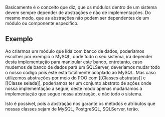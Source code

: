 
Basicamente é o conceito que diz, que os módulos dentro de um sistema devem sempre depender de abstrações e não de implementações. Do mesmo modo, que as abstrações não podem ser dependentes de um módulo ou componente especifico.

## Exemplo

Ao criarmos um módulo que lida com banco de dados, poderíamos escolher por exemplo o MySQL, onde todo o seu sistema, irá depender desta implementação para manipular este banco, entretanto, caso mudemos de banco de dados para um SQLServer, deveríamos mudar todo o nosso código pois este esta totalmente acoplado ao MySQL. Mas caso utilizemos abstrações por meio do POO com [[Classes abstratas]] e [[Classe selada]], poderíamos ter um conjunto abstrato de ações onde nossa implementação a segue, deste modo apenas mudaríamos a implementação que segue nossa abstração, e não todo o sistema.

Isto é possível, pois a abstração nos garante os métodos e atributos que nossas classes sejam de MySQL, PostgreSQL, SQLServer, terão.

